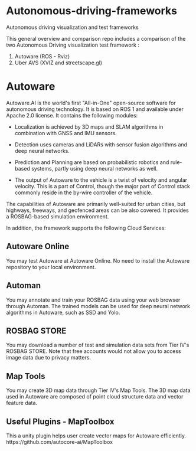 # Autonomous-driving-frameworks
Autonomous driving visualization and test frameworks


<p>

This general overview and comparison repo includes a comparison of the two Autonomous Driving visualization test framework :
1.  Autoware (ROS - Rviz)
2.  Uber AVS  (XVIZ and  streetscape.gl) 

</p>


# Autoware
<p>
Autoware.AI is the world's first "All-in-One" open-source software for autonomous driving technology. 
It is based on ROS 1 and available under Apache 2.0 license. It contains the following modules:


- Localization is achieved by 3D maps and SLAM algorithms in combination with GNSS and IMU sensors. 

- Detection uses cameras and LiDARs with sensor fusion algorithms and deep neural networks.

- Prediction and Planning are based on probabilistic robotics and rule-based systems, partly using deep neural networks as well. 

- The output of Autoware to the vehicle is a twist of velocity and angular velocity. This is a part of Control, though the major part of Control stack commonly reside in the by-wire controller of the vehicle.

</p>


<p>

The capabilities of Autoware are primarily well-suited for urban cities, but highways, freeways, 
and geofenced areas can be also covered.  It provides  a ROSBAG-based simulation environment.


</p>


<p>
In addition, the framework supports the following  Cloud Services:
</p>

## Autoware Online
<p>

You may test Autoware at Autoware Online. No need to install the Autoware repository to your local environment.
</p>

## Automan
<p>

You may annotate and train your ROSBAG data using your web browser through Automan. 
The trained models can be used for deep neural network algorithms in Autoware, such as SSD and Yolo.
</p>


## ROSBAG STORE
<p>

You may download a number of test and simulation data sets from Tier IV's ROSBAG STORE.
Note that free accounts would not allow you to access image data due to privacy matters.

</p>

## Map Tools
<p>

You may create 3D map data through Tier IV's Map Tools. 
The 3D map data used in Autoware are composed of point cloud structure data and vector feature data.

</p>

## Useful Plugins -  MapToolbox

<p>
This a unity plugin helps user create vector maps for Autoware efficiently.
https://github.com/autocore-ai/MapToolbox
</p>



